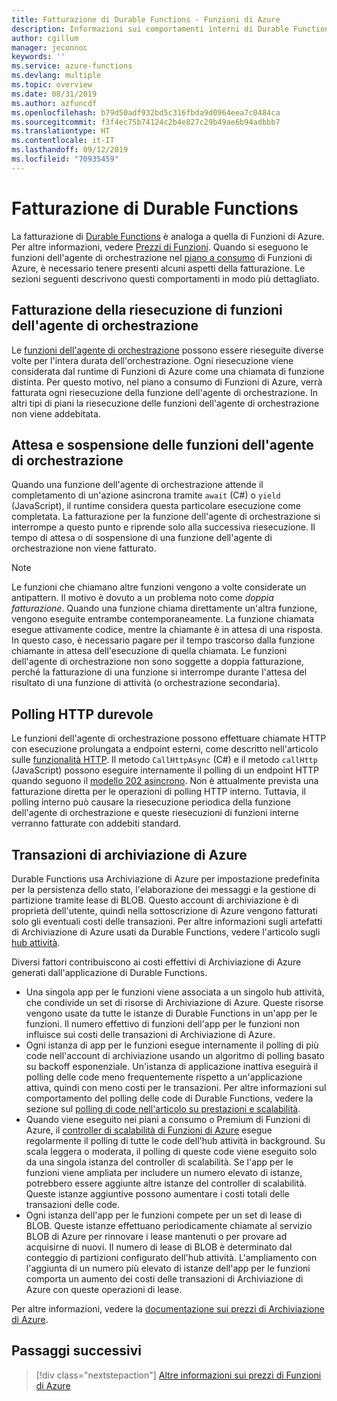 ```yaml
---
title: Fatturazione di Durable Functions - Funzioni di Azure
description: Informazioni sui comportamenti interni di Durable Functions e su come influiscono sulla fatturazione di Funzioni di Azure.
author: cgillum
manager: jeconnoc
keywords: ''
ms.service: azure-functions
ms.devlang: multiple
ms.topic: overview
ms.date: 08/31/2019
ms.author: azfuncdf
ms.openlocfilehash: b79d50adf932bd5c316fbda9d0964eea7c0484ca
ms.sourcegitcommit: f3f4ec75b74124c2b4e827c29b49ae6b94adbbb7
ms.translationtype: HT
ms.contentlocale: it-IT
ms.lasthandoff: 09/12/2019
ms.locfileid: "70935459"
---
```

# <a name="durable-functions-billing"></a>Fatturazione di Durable Functions

La fatturazione di [Durable Functions](durable-functions-overview.md) è analoga a quella di Funzioni di Azure. Per altre informazioni, vedere [Prezzi di Funzioni](https://azure.microsoft.com/pricing/details/functions/). Quando si eseguono le funzioni dell'agente di orchestrazione nel [piano a consumo](../functions-scale.md#consumption-plan) di Funzioni di Azure, è necessario tenere presenti alcuni aspetti della fatturazione. Le sezioni seguenti descrivono questi comportamenti in modo più dettagliato.

## <a name="orchestrator-function-replay-billing"></a>Fatturazione della riesecuzione di funzioni dell'agente di orchestrazione

Le [funzioni dell'agente di orchestrazione](durable-functions-orchestrations.md) possono essere rieseguite diverse volte per l'intera durata dell'orchestrazione. Ogni riesecuzione viene considerata dal runtime di Funzioni di Azure come una chiamata di funzione distinta. Per questo motivo, nel piano a consumo di Funzioni di Azure, verrà fatturata ogni riesecuzione della funzione dell'agente di orchestrazione. In altri tipi di piani la riesecuzione delle funzioni dell'agente di orchestrazione non viene addebitata.

## <a name="awaiting-and-yielding-in-orchestrator-functions"></a>Attesa e sospensione delle funzioni dell'agente di orchestrazione

Quando una funzione dell'agente di orchestrazione attende il completamento di un'azione asincrona tramite `await` (C#) o `yield` (JavaScript), il runtime considera questa particolare esecuzione come completata. La fatturazione per la funzione dell'agente di orchestrazione si interrompe a questo punto e riprende solo alla successiva riesecuzione. Il tempo di attesa o di sospensione di una funzione dell'agente di orchestrazione non viene fatturato.

> [!NOTE]
> Le funzioni che chiamano altre funzioni vengono a volte considerate un antipattern. Il motivo è dovuto a un problema noto come _doppia fatturazione_. Quando una funzione chiama direttamente un'altra funzione, vengono eseguite entrambe contemporaneamente. La funzione chiamata esegue attivamente codice, mentre la chiamante è in attesa di una risposta. In questo caso, è necessario pagare per il tempo trascorso dalla funzione chiamante in attesa dell'esecuzione di quella chiamata. Le funzioni dell'agente di orchestrazione non sono soggette a doppia fatturazione, perché la fatturazione di una funzione si interrompe durante l'attesa del risultato di una funzione di attività (o orchestrazione secondaria).

## <a name="durable-http-polling"></a>Polling HTTP durevole

Le funzioni dell'agente di orchestrazione possono effettuare chiamate HTTP con esecuzione prolungata a endpoint esterni, come descritto nell'articolo sulle [funzionalità HTTP](durable-functions-http-features.md). Il metodo `CallHttpAsync` (C#) e il metodo `callHttp` (JavaScript) possono eseguire internamente il polling di un endpoint HTTP quando seguono il [modello 202 asincrono](durable-functions-http-features.md#http-202-handling). Non è attualmente prevista una fatturazione diretta per le operazioni di polling HTTP interno. Tuttavia, il polling interno può causare la riesecuzione periodica della funzione dell'agente di orchestrazione e queste riesecuzioni di funzioni interne verranno fatturate con addebiti standard.

## <a name="azure-storage-transactions"></a>Transazioni di archiviazione di Azure

Durable Functions usa Archiviazione di Azure per impostazione predefinita per la persistenza dello stato, l'elaborazione dei messaggi e la gestione di partizione tramite lease di BLOB. Questo account di archiviazione è di proprietà dell'utente, quindi nella sottoscrizione di Azure vengono fatturati solo gli eventuali costi delle transazioni. Per altre informazioni sugli artefatti di Archiviazione di Azure usati da Durable Functions, vedere l'articolo sugli [hub attività](durable-functions-task-hubs.md).

Diversi fattori contribuiscono ai costi effettivi di Archiviazione di Azure generati dall'applicazione di Durable Functions.

* Una singola app per le funzioni viene associata a un singolo hub attività, che condivide un set di risorse di Archiviazione di Azure. Queste risorse vengono usate da tutte le istanze di Durable Functions in un'app per le funzioni. Il numero effettivo di funzioni dell'app per le funzioni non influisce sui costi delle transazioni di Archiviazione di Azure.
* Ogni istanza di app per le funzioni esegue internamente il polling di più code nell'account di archiviazione usando un algoritmo di polling basato su backoff esponenziale. Un'istanza di applicazione inattiva eseguirà il polling delle code meno frequentemente rispetto a un'applicazione attiva, quindi con meno costi per le transazioni. Per altre informazioni sul comportamento del polling delle code di Durable Functions, vedere la sezione sul [polling di code nell'articolo su prestazioni e scalabilità](durable-functions-perf-and-scale.md#queue-polling).
* Quando viene eseguito nei piani a consumo o Premium di Funzioni di Azure, il [controller di scalabilità di Funzioni di Azure](../functions-scale.md#how-the-consumption-and-premium-plans-work) esegue regolarmente il polling di tutte le code dell'hub attività in background. Su scala leggera o moderata, il polling di queste code viene eseguito solo da una singola istanza del controller di scalabilità. Se l'app per le funzioni viene ampliata per includere un numero elevato di istanze, potrebbero essere aggiunte altre istanze del controller di scalabilità. Queste istanze aggiuntive possono aumentare i costi totali delle transazioni delle code.
* Ogni istanza dell'app per le funzioni compete per un set di lease di BLOB. Queste istanze effettuano periodicamente chiamate al servizio BLOB di Azure per rinnovare i lease mantenuti o per provare ad acquisirne di nuovi. Il numero di lease di BLOB è determinato dal conteggio di partizioni configurato dell'hub attività. L'ampliamento con l'aggiunta di un numero più elevato di istanze dell'app per le funzioni comporta un aumento dei costi delle transazioni di Archiviazione di Azure con queste operazioni di lease.

Per altre informazioni, vedere la [documentazione sui prezzi di Archiviazione di Azure](https://azure.microsoft.com/pricing/details/storage/).

## <a name="next-steps"></a>Passaggi successivi

> [!div class="nextstepaction"]
> [Altre informazioni sui prezzi di Funzioni di Azure](https://azure.microsoft.com/pricing/details/functions/)
